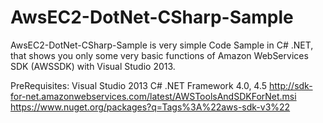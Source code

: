 # AwsEC2-DotNet-CSharp-Sample
AwsEC2-DotNet-CSharp-Sample is very simple Code Sample in C# .NET,
that shows you only some very basic functions of Amazon WebServices SDK (AWSSDK) with Visual Studio 2013.

PreRequisites:
Visual Studio 2013 C# .NET Framework 4.0, 4.5
http://sdk-for-net.amazonwebservices.com/latest/AWSToolsAndSDKForNet.msi
https://www.nuget.org/packages?q=Tags%3A%22aws-sdk-v3%22

